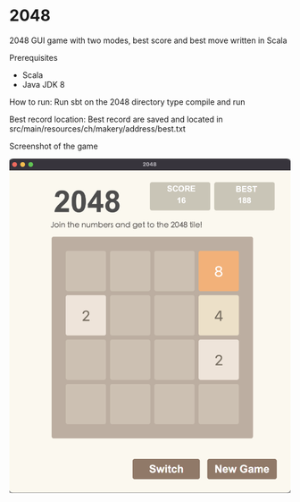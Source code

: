# 2048
2048 GUI game with two modes, best score and best move written in Scala

Prerequisites
- Scala
- Java JDK 8

How to run:
Run sbt on the 2048 directory
type compile and run

Best record location:
Best record are saved and located in src/main/resources/ch/makery/address/best.txt

Screenshot of the game

![screenshot](/src/main/resources/ch/makery/address/img/2048_ss.png)
